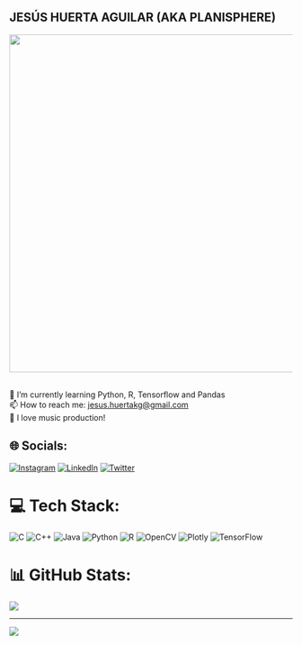 ## JESÚS HUERTA AGUILAR (AKA PLANISPHERE)

<div id="header" align="center">
    <img src="https://i.makeagif.com/media/2-01-2017/sko_Jo.gif" width="600"/>
</div>

<br>🌱 I’m currently learning Python, R, Tensorflow and Pandas <br>📫 How to reach me: jesus.huertakg@gmail.com<br>🌟 I love music production!


## 🌐 Socials:
[![Instagram](https://img.shields.io/badge/Instagram-%23E4405F.svg?logo=Instagram&logoColor=white)](https://instagram.com/planisphere.k1) [![LinkedIn](https://img.shields.io/badge/LinkedIn-%230077B5.svg?logo=linkedin&logoColor=white)](https://linkedin.com/in/jesushuertaaguilar) [![Twitter](https://img.shields.io/badge/Twitter-%231DA1F2.svg?logo=Twitter&logoColor=white)](https://twitter.com/PlanisphereK1) 

# 💻 Tech Stack:
![C](https://img.shields.io/badge/c-%2300599C.svg?style=for-the-badge&logo=c&logoColor=white) ![C++](https://img.shields.io/badge/c++-%2300599C.svg?style=for-the-badge&logo=c%2B%2B&logoColor=white) ![Java](https://img.shields.io/badge/java-%23ED8B00.svg?style=for-the-badge&logo=java&logoColor=white) ![Python](https://img.shields.io/badge/python-3670A0?style=for-the-badge&logo=python&logoColor=ffdd54) ![R](https://img.shields.io/badge/r-%23276DC3.svg?style=for-the-badge&logo=r&logoColor=white) ![OpenCV](https://img.shields.io/badge/opencv-%23white.svg?style=for-the-badge&logo=opencv&logoColor=white) ![Plotly](https://img.shields.io/badge/Plotly-%233F4F75.svg?style=for-the-badge&logo=plotly&logoColor=white) ![TensorFlow](https://img.shields.io/badge/TensorFlow-%23FF6F00.svg?style=for-the-badge&logo=TensorFlow&logoColor=white)
# 📊 GitHub Stats:
![](https://github-readme-stats.vercel.app/api/top-langs/?username=KPlanisphere&theme=synthwave&hide_border=false&include_all_commits=false&count_private=false&layout=compact)

---
[![](https://visitcount.itsvg.in/api?id=KPlanisphere&icon=1&color=10)](https://visitcount.itsvg.in)

